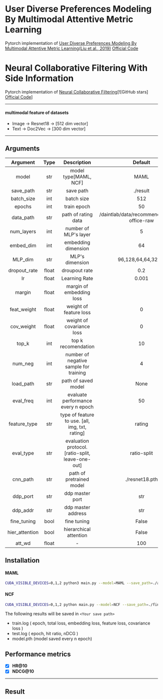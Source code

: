 # User Diverse Preferences Modeling By Multimodal Attentive Metric Learning
Pytorch implementation of [User Diverse Preferences Modeling By Multimodal Attentive Metric Learning(Liu et al., 2019)](https://dl.acm.org/doi/abs/10.1145/3343031.3350953)
[Official Code](https://github.com/liufancs/MAML#user-diverse-preferences-modeling-by-multimodal-attentive-metric-learning)

# Neural Collaborative Filtering With Side Information 
Pytorch implementation of [Neural Collaborative Filtering](https://arxiv.org/abs/1708.05031)[![GitHub stars]
[Official Code](https://img.shields.io/github/stars/hexiangnan/neural_collaborative_filtering.svg?logo=github&label=Stars)] 

---

#### multimodal feature of datasets
- Image → Resnet18 → [512 dim vector]
- Text → Doc2Vec → [300 dim vector]

---


## Arguments 

| Argument | Type | Description | Default |
|:---:|:---:|:---:|:---:|
|model|str|model type[MAML, NCF]|MAML|
|save_path|str|save path|./result|
|batch_size|int|batch size|512|
|epochs|int|train epoch|50|
|data_path|str|path of rating data|/daintlab/data/recommend/Amazon-office-raw|
|num_layers|int|number of MLP's layer|5|
|embed_dim|int|embedding dimension|64|
|MLP_dim|str|MLP's dimension|96,128,64,64,32,32|
|dropout_rate|float|droupout rate|0.2|
|lr|float|Learning Rate|0.001|
|margin|float|margin of embedding loss|
|feat_weight|float|weight of feature loss|0|
|cov_weight|float|weight of covariance loss|0|
|top_k|int|top k recomendation|10|
|num_neg|int|number of negative sample for training|4|
|load_path|str|path of saved model|None|
|eval_freq|int|evaluate performance every n epoch|50|
|feature_type|str|type of feature to use. [all, img, txt, rating]|rating|
|eval_type|str|evaluation protocol. [ratio-split, leave-one-out]|ratio-split|
|cnn_path|str|path of pretrained model|./resnet18.pth|
|ddp_port|str|ddp master port|str|22222|
|ddp_addr|str|ddp master address|str|127.0.0.1|
|fine_tuning|bool|fine tuning|False|
|hier_attention|bool|hierarchical attention|False|
|att_wd|float|-|100|

## Installation 

#### MAML
```sh
CUDA_VISIBLE_DEVICES=0,1,2 python3 main.py --model=MAML --save_path=./amazon_attention_ratio_img_wd_01_feat1_cov1 --batch_size=512 --epoch=50 --feature_type=img --eval_type=ratio-split --att_wd=0.1 --feat_weight=1 --cov_weight=1 --hier_attention=True
```
#### NCF
```sh
CUDA_VISIBLE_DEVICES=0,1,2 python main.py --model=NCF --save_path=./final_fine/ratio/img/4_16/10  --batch_size=512 --epoch=30 --feature_type=img --num_layers=4 --embed_dim=16 --eval_type=ratio-split --dropout_rate=0.3 --eval_freq=15 --MLP_dim=48,48,24,24,16
```

The following results will be saved in ```<Your save path>```
- train.log ( epoch, total loss, embedding loss, feature loss, covariance loss )
- test.log ( epoch, hit ratio, nDCG )
- model.pth (model saved every n epoch)



## Performance metrics
- [x] **HR@10**
- [x] **NDCG@10**
---

## Result


